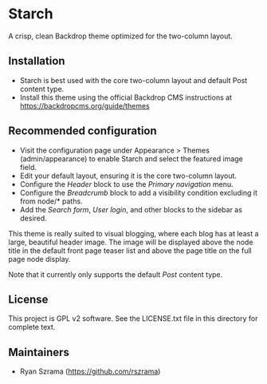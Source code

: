 # Starch
A crisp, clean Backdrop theme optimized for the two-column layout.

Installation
------------
- Starch is best used with the core two-column layout and default Post content type.
- Install this theme using the official Backdrop CMS instructions at https://backdropcms.org/guide/themes

Recommended configuration
-------------------------
- Visit the configuration page under Appearance > Themes (admin/appearance) 
  to enable Starch and select the featured image field.
- Edit your default layout, ensuring it is the core two-column layout.
- Configure the _Header_ block to use the _Primary navigation_ menu.
- Configure the _Breadcrumb_ block to add a visibility condition excluding it from node/* paths.
- Add the _Search form_, _User login_, and other blocks to the sidebar as desired.

This theme is really suited to visual blogging, where each blog has at least a large, beautiful header image. The image will be displayed above the node title in the default front page teaser list and above the page title on the full page node display.

Note that it currently only supports the default _Post_ content type.

License
-------

This project is GPL v2 software. See the LICENSE.txt file in this directory for
complete text.

Maintainers
-----------

- Ryan Szrama (https://github.com/rszrama)
